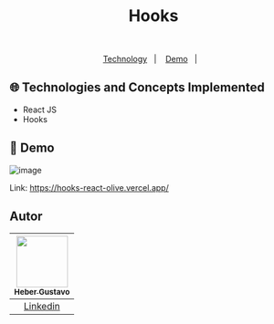 <h1 align="center">Hooks</h1>
<p align="center">
  
</p>

</br>
<p align="center">
  <a href="#globe_with_meridians-Technologies-and-Concepts-Implemented">Technology</a>&nbsp;&nbsp;&nbsp;|&nbsp;&nbsp;&nbsp;
   <a href="#round_pushpin-demo">Demo</a>&nbsp;&nbsp;&nbsp;|&nbsp;&nbsp;&nbsp;
</p>

## :globe_with_meridians: Technologies and Concepts Implemented

- React JS
- Hooks

## :round_pushpin: Demo
![image](https://github.com/user-attachments/assets/76fa03fb-d99d-432c-9575-191d5cea003d)

Link: https://hooks-react-olive.vercel.app/


## Autor

| [<img src="https://avatars.githubusercontent.com/u/44476616?v=4" style="max-width: 100%;width: 90px;"><br><sub>Heber Gustavo</sub>](https://github.com/heberGustavo) |
| :---: |
|[Linkedin](https://www.linkedin.com/in/heber-gustavo/)|

